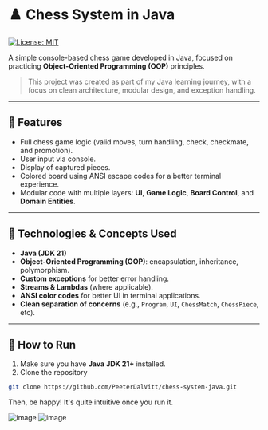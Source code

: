 # ♟️ Chess System in Java  
[![License: MIT](https://img.shields.io/badge/License-MIT-yellow.svg)]([https://opensource.org/licenses/MIT](https://github.com/PeeterDalVitt/chess-system-java/blob/main/LICENSE))

A simple console-based chess game developed in Java, focused on practicing **Object-Oriented Programming (OOP)** principles.

> This project was created as part of my Java learning journey, with a focus on clean architecture, modular design, and exception handling.

---

## 📌 Features

- Full chess game logic (valid moves, turn handling, check, checkmate, and promotion).
- User input via console.
- Display of captured pieces.
- Colored board using ANSI escape codes for a better terminal experience.
- Modular code with multiple layers: **UI**, **Game Logic**, **Board Control**, and **Domain Entities**.

---

## 🎯 Technologies & Concepts Used

- **Java (JDK 21)**
- **Object-Oriented Programming (OOP)**: encapsulation, inheritance, polymorphism.
- **Custom exceptions** for better error handling.
- **Streams & Lambdas** (where applicable).
- **ANSI color codes** for better UI in terminal applications.
- **Clean separation of concerns** (e.g., `Program`, `UI`, `ChessMatch`, `ChessPiece`, etc).

---

## 🚀 How to Run

1. Make sure you have **Java JDK 21+** installed.
2. Clone the repository

```bash
git clone https://github.com/PeeterDalVitt/chess-system-java.git
```
Then, be happy! It's quite intuitive once you run it.

![image](https://github.com/user-attachments/assets/fe279e56-3215-4b3e-a303-91663b41b146)
![image](https://github.com/user-attachments/assets/f3b03530-bc3c-4a66-8ac9-c73efa2bb0ff)


